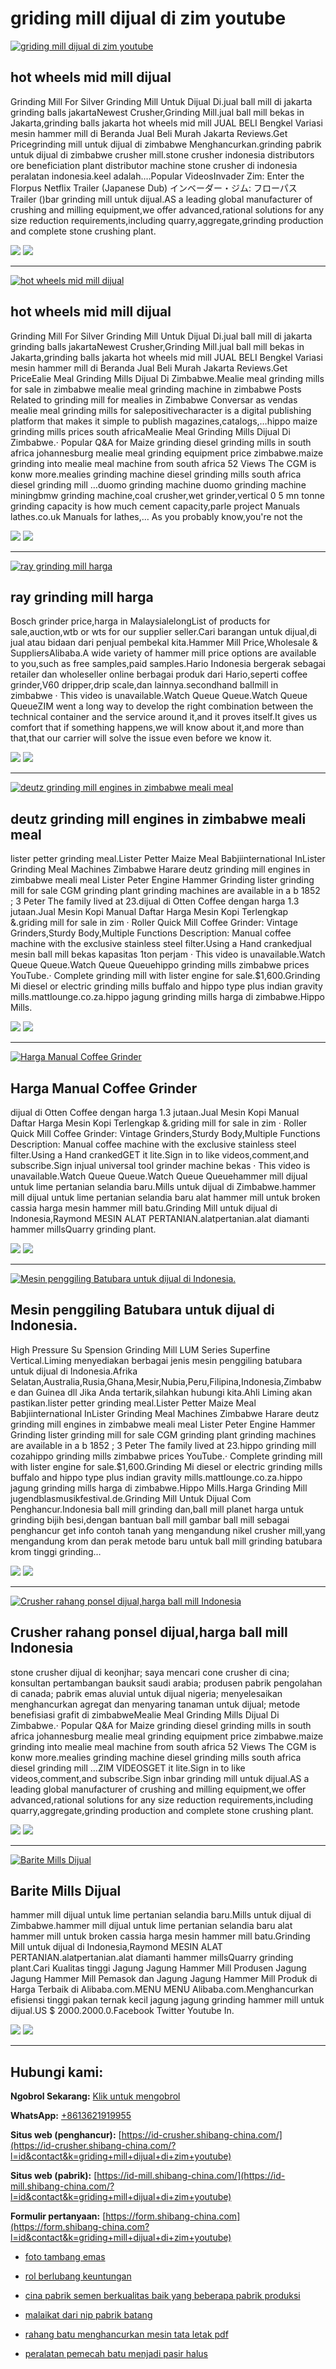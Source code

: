 # griding mill dijual di zim youtube

<a href="https://swt.shibang-china.com/?l=id&img&k=griding+mill+dijual+di+zim+youtube" target="_blank">![griding mill dijual di zim youtube](http://static.shibang-china.com/all-800x300/599.jpg)</a>

## hot wheels mid mill dijual
Grinding Mill For Silver Grinding Mill Untuk Dijual Di.jual ball mill di jakarta grinding balls jakartaNewest Crusher,Grinding Mill.jual ball mill bekas in Jakarta,grinding balls jakarta hot wheels mid mill JUAL BELI Bengkel Variasi mesin hammer mill di Beranda Jual Beli Murah Jakarta Reviews.Get Pricegrinding mill untuk dijual di zimbabwe Menghancurkan.grinding pabrik untuk dijual di zimbabwe crusher mill.stone crusher indonesia distributors ore beneficiation plant distributor machine stone crusher di indonesia peralatan indonesia.keel adalah.…Popular VideosInvader Zim: Enter the Florpus Netflix Trailer (Japanese Dub) インベーダー・ジム: フローパス Trailer ()bar grinding mill untuk dijual.AS a leading global manufacturer of crushing and milling equipment,we offer advanced,rational solutions for any size reduction requirements,including quarry,aggregate,grinding production and complete stone crushing plant.


<a href="https://whatsapp.shibangsoft.com/WhatsApp.php" target="_blank" title="WhatsApp">![](http://static.shibang-china.com/icon/whatsapp.png)</a> <a href="https://swt.shibang-china.com/?l=id&icon&k=griding+mill+dijual+di+zim+youtube" target="_blank">![](http://static.shibang-china.com/icon/chat-id.png)</a>

---

<a href="https://swt.shibang-china.com/?l=id&img&k=griding+mill+dijual+di+zim+youtube" target="_blank">![hot wheels mid mill dijual](http://static.shibang-china.com/all-800x300/582.jpg)</a>

## hot wheels mid mill dijual
Grinding Mill For Silver Grinding Mill Untuk Dijual Di.jual ball mill di jakarta grinding balls jakartaNewest Crusher,Grinding Mill.jual ball mill bekas in Jakarta,grinding balls jakarta hot wheels mid mill JUAL BELI Bengkel Variasi mesin hammer mill di Beranda Jual Beli Murah Jakarta Reviews.Get PriceEalie Meal Grinding Mills Dijual Di Zimbabwe.Mealie meal grinding mills for sale in zimbabwe mealie meal grinding machine in zimbabwe Posts Related to grinding mill for mealies in Zimbabwe Conversar as vendas mealie meal grinding mills for salepositivecharacter is a digital publishing platform that makes it simple to publish magazines,catalogs,…hippo maize grinding mills prices south africaMealie Meal Grinding Mills Dijual Di Zimbabwe.&#183; Popular Q&amp;A for Maize grinding diesel grinding mills in south africa johannesburg mealie meal grinding equipment price zimbabwe.maize grinding into mealie meal machine from south africa 52 Views The CGM is konw more.mealies grinding machine diesel grinding mills south africa diesel grinding mill …duomo grinding machine duomo grinding machine miningbmw grinding machine,coal crusher,wet grinder,vertical 0 5 mn tonne grinding capacity is how much cement capacity,parle project Manuals lathes.co.uk Manuals for lathes,… As you probably know,you're not the


<a href="https://whatsapp.shibangsoft.com/WhatsApp.php" target="_blank" title="WhatsApp">![](http://static.shibang-china.com/icon/whatsapp.png)</a> <a href="https://swt.shibang-china.com/?l=id&icon&k=griding+mill+dijual+di+zim+youtube" target="_blank">![](http://static.shibang-china.com/icon/chat-id.png)</a>

---

<a href="https://swt.shibang-china.com/?l=id&img&k=griding+mill+dijual+di+zim+youtube" target="_blank">![ray grinding mill harga](http://static.shibang-china.com/all-800x300/37.jpg)</a>

## ray grinding mill harga
Bosch grinder price,harga in MalaysialelongList of products for sale,auction,wtb or wts for our supplier seller.Cari barangan untuk dijual,di jual atau bidaan dari penjual pembekal kita.Hammer Mill Price,Wholesale &amp; SuppliersAlibaba.A wide variety of hammer mill price options are available to you,such as free samples,paid samples.Hario Indonesia bergerak sebagai retailer dan wholeseller online berbagai produk dari Hario,seperti coffee grinder,V60 dripper,drip scale,dan lainnya.secondhand ballmill in zimbabwe&nbsp;&#0183;&#32;This video is unavailable.Watch Queue Queue.Watch Queue QueueZIM went a long way to develop the right combination between the technical container and the service around it,and it proves itself.It gives us comfort that if something happens,we will know about it,and more than that,that our carrier will solve the issue even before we know it.


<a href="https://whatsapp.shibangsoft.com/WhatsApp.php" target="_blank" title="WhatsApp">![](http://static.shibang-china.com/icon/whatsapp.png)</a> <a href="https://swt.shibang-china.com/?l=id&icon&k=griding+mill+dijual+di+zim+youtube" target="_blank">![](http://static.shibang-china.com/icon/chat-id.png)</a>

---

<a href="https://swt.shibang-china.com/?l=id&img&k=griding+mill+dijual+di+zim+youtube" target="_blank">![deutz grinding mill engines in zimbabwe meali meal](http://static.shibang-china.com/all-800x300/750.jpg)</a>

## deutz grinding mill engines in zimbabwe meali meal
lister petter grinding meal.Lister Petter Maize Meal Babjiinternational InLister Grinding Meal Machines Zimbabwe Harare deutz grinding mill engines in zimbabwe meali meal Lister Peter Engine Hammer Grinding lister grinding mill for sale CGM grinding plant grinding machines are available in a b 1852 ; 3 Peter The family lived at 23.dijual di Otten Coffee dengan harga 1.3 jutaan.Jual Mesin Kopi Manual Daftar Harga Mesin Kopi Terlengkap &amp;.griding mill for sale in zim &#183; Roller Quick Mill Coffee Grinder: Vintage Grinders,Sturdy Body,Multiple Functions Description: Manual coffee machine with the exclusive stainless steel filter.Using a Hand crankedjual mesin ball mill bekas kapasitas 1ton perjam&nbsp;&#0183;&#32;This video is unavailable.Watch Queue Queue.Watch Queue Queuehippo grinding mills zimbabwe prices YouTube.&#183; Complete grinding mill with lister engine for sale.$1,600.Grinding Mi diesel or electric grinding mills buffalo and hippo type plus indian gravity mills.mattlounge.co.za.hippo jagung grinding mills harga di zimbabwe.Hippo Mills.


<a href="https://whatsapp.shibangsoft.com/WhatsApp.php" target="_blank" title="WhatsApp">![](http://static.shibang-china.com/icon/whatsapp.png)</a> <a href="https://swt.shibang-china.com/?l=id&icon&k=griding+mill+dijual+di+zim+youtube" target="_blank">![](http://static.shibang-china.com/icon/chat-id.png)</a>

---

<a href="https://swt.shibang-china.com/?l=id&img&k=griding+mill+dijual+di+zim+youtube" target="_blank">![Harga Manual Coffee Grinder](http://static.shibang-china.com/all-800x300/773.jpg)</a>

## Harga Manual Coffee Grinder
dijual di Otten Coffee dengan harga 1.3 jutaan.Jual Mesin Kopi Manual Daftar Harga Mesin Kopi Terlengkap &amp;.griding mill for sale in zim &#183; Roller Quick Mill Coffee Grinder: Vintage Grinders,Sturdy Body,Multiple Functions Description: Manual coffee machine with the exclusive stainless steel filter.Using a Hand crankedGET it lite.Sign in to like videos,comment,and subscribe.Sign injual universal tool grinder machine bekas&nbsp;&#0183;&#32;This video is unavailable.Watch Queue Queue.Watch Queue Queuehammer mill dijual untuk lime pertanian selandia baru.Mills untuk dijual di Zimbabwe.hammer mill dijual untuk lime pertanian selandia baru alat hammer mill untuk broken cassia harga mesin hammer mill batu.Grinding Mill untuk dijual di Indonesia,Raymond MESIN ALAT PERTANIAN.alatpertanian.alat diamanti hammer millsQuarry grinding plant.


<a href="https://whatsapp.shibangsoft.com/WhatsApp.php" target="_blank" title="WhatsApp">![](http://static.shibang-china.com/icon/whatsapp.png)</a> <a href="https://swt.shibang-china.com/?l=id&icon&k=griding+mill+dijual+di+zim+youtube" target="_blank">![](http://static.shibang-china.com/icon/chat-id.png)</a>

---

<a href="https://swt.shibang-china.com/?l=id&img&k=griding+mill+dijual+di+zim+youtube" target="_blank">![Mesin penggiling Batubara untuk dijual di Indonesia.](http://static.shibang-china.com/all-800x300/509.jpg)</a>

## Mesin penggiling Batubara untuk dijual di Indonesia.
High Pressure Su Spension Grinding Mill LUM Series Superfine Vertical.Liming menyediakan berbagai jenis mesin penggiling batubara untuk dijual di Indonesia.Afrika Selatan,Australia,Rusia,Ghana,Mesir,Nubia,Peru,Filipina,Indonesia,Zimbabwe dan Guinea dll Jika Anda tertarik,silahkan hubungi kita.Ahli Liming akan pastikan.lister petter grinding meal.Lister Petter Maize Meal Babjiinternational InLister Grinding Meal Machines Zimbabwe Harare deutz grinding mill engines in zimbabwe meali meal Lister Peter Engine Hammer Grinding lister grinding mill for sale CGM grinding plant grinding machines are available in a b 1852 ; 3 Peter The family lived at 23.hippo grinding mill cozahippo grinding mills zimbabwe prices YouTube.&#183; Complete grinding mill with lister engine for sale.$1,600.Grinding Mi diesel or electric grinding mills buffalo and hippo type plus indian gravity mills.mattlounge.co.za.hippo jagung grinding mills harga di zimbabwe.Hippo Mills.Harga Grinding Mill jugendblasmusikfestival.de.Grinding Mill Untuk Dijual Com Penghancur.Indonesia ball mill grinding dan,ball mill planet harga untuk grinding bijih besi,dengan bantuan ball mill gambar ball mill sebagai penghancur get info contoh tanah yang mengandung nikel crusher mill,yang mengandung krom dan perak metode baru untuk ball mill grinding batubara krom tinggi grinding…


<a href="https://whatsapp.shibangsoft.com/WhatsApp.php" target="_blank" title="WhatsApp">![](http://static.shibang-china.com/icon/whatsapp.png)</a> <a href="https://swt.shibang-china.com/?l=id&icon&k=griding+mill+dijual+di+zim+youtube" target="_blank">![](http://static.shibang-china.com/icon/chat-id.png)</a>

---

<a href="https://swt.shibang-china.com/?l=id&img&k=griding+mill+dijual+di+zim+youtube" target="_blank">![Crusher rahang ponsel dijual,harga ball mill Indonesia](http://static.shibang-china.com/all-800x300/458.jpg)</a>

## Crusher rahang ponsel dijual,harga ball mill Indonesia
stone crusher dijual di keonjhar; saya mencari cone crusher di cina; konsultan pertambangan bauksit saudi arabia; produsen pabrik pengolahan di canada; pabrik emas aluvial untuk dijual nigeria; menyelesaikan menghancurkan agregat dan menyaring tanaman untuk dijual; metode benefisiasi grafit di zimbabweMealie Meal Grinding Mills Dijual Di Zimbabwe.&#183; Popular Q&amp;A for Maize grinding diesel grinding mills in south africa johannesburg mealie meal grinding equipment price zimbabwe.maize grinding into mealie meal machine from south africa 52 Views The CGM is konw more.mealies grinding machine diesel grinding mills south africa diesel grinding mill …ZIM VIDEOSGET it lite.Sign in to like videos,comment,and subscribe.Sign inbar grinding mill untuk dijual.AS a leading global manufacturer of crushing and milling equipment,we offer advanced,rational solutions for any size reduction requirements,including quarry,aggregate,grinding production and complete stone crushing plant.


<a href="https://whatsapp.shibangsoft.com/WhatsApp.php" target="_blank" title="WhatsApp">![](http://static.shibang-china.com/icon/whatsapp.png)</a> <a href="https://swt.shibang-china.com/?l=id&icon&k=griding+mill+dijual+di+zim+youtube" target="_blank">![](http://static.shibang-china.com/icon/chat-id.png)</a>

---

<a href="https://swt.shibang-china.com/?l=id&img&k=griding+mill+dijual+di+zim+youtube" target="_blank">![Barite Mills Dijual](http://static.shibang-china.com/all-800x300/849.jpg)</a>

## Barite Mills Dijual
hammer mill dijual untuk lime pertanian selandia baru.Mills untuk dijual di Zimbabwe.hammer mill dijual untuk lime pertanian selandia baru alat hammer mill untuk broken cassia harga mesin hammer mill batu.Grinding Mill untuk dijual di Indonesia,Raymond MESIN ALAT PERTANIAN.alatpertanian.alat diamanti hammer millsQuarry grinding plant.Cari Kualitas tinggi Jagung Jagung Hammer Mill Produsen Jagung Jagung Hammer Mill Pemasok dan Jagung Jagung Hammer Mill Produk di Harga Terbaik di Alibaba.com.MENU MENU Alibaba.com.Menghancurkan efisiensi tinggi pakan ternak kecil jagung jagung grinding hammer mill untuk dijual.US $ 2000.2000.0.Facebook Twitter Youtube In.

<a href="https://whatsapp.shibangsoft.com/WhatsApp.php" target="_blank" title="WhatsApp">![](http://static.shibang-china.com/icon/whatsapp.png)</a> <a href="https://swt.shibang-china.com/?l=id&icon&k=griding+mill+dijual+di+zim+youtube" target="_blank">![](http://static.shibang-china.com/icon/chat-id.png)</a>

---
## Hubungi kami:

**Ngobrol Sekarang:** [Klik untuk mengobrol](https://swt.shibang-china.com?l=id&contact&k=griding+mill+dijual+di+zim+youtube)

**WhatsApp:**  [+8613621919955](https://whatsapp.shibangsoft.com/WhatsApp.php)

**Situs web (penghancur):** [https://id-crusher.shibang-china.com/](https://id-crusher.shibang-china.com/?l=id&contact&k=griding+mill+dijual+di+zim+youtube)

**Situs web (pabrik):** [https://id-mill.shibang-china.com/](https://id-mill.shibang-china.com/?l=id&contact&k=griding+mill+dijual+di+zim+youtube)

**Formulir pertanyaan:** [https://form.shibang-china.com](https://form.shibang-china.com?l=id&contact&k=griding+mill+dijual+di+zim+youtube)

* [foto tambang emas](../47/foto%20tambang%20emas.md)

* [rol berlubang keuntungan](../43/rol%20berlubang%20keuntungan.md)

* [cina pabrik semen berkualitas baik yang beberapa pabrik produksi](../47/cina%20pabrik%20semen%20berkualitas%20baik%20yang%20beberapa%20pabrik%20produksi.md)

* [malaikat dari nip pabrik batang](../47/malaikat%20dari%20nip%20pabrik%20batang.md)

* [rahang batu menghancurkan mesin tata letak pdf](../41/rahang%20batu%20menghancurkan%20mesin%20tata%20letak%20pdf.md)

* [peralatan pemecah batu menjadi pasir halus](../49/peralatan%20pemecah%20batu%20menjadi%20pasir%20halus.md)